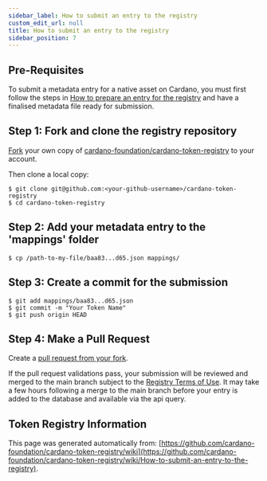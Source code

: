 ```yaml
--- 
sidebar_label: How to submit an entry to the registry
custom_edit_url: null
title: How to submit an entry to the registry
sidebar_position: 7
--- 
```

## Pre-Requisites

To submit a metadata entry for a native asset on Cardano, you must first follow the steps in [How to prepare an entry for the registry](How-to-prepare-an-entry-for-the-registry-NA-policy-script) and have a finalised metadata file ready for submission.

## Step 1: Fork and clone the registry repository

[Fork](https://docs.github.com/en/github/getting-started-with-github/fork-a-repo) your own copy of [cardano-foundation/cardano-token-registry](https://github.com/cardano-foundation/cardano-token-registry) to your account.

Then clone a local copy:
```console
$ git clone git@github.com:<your-github-username>/cardano-token-registry
$ cd cardano-token-registry
```
## Step 2: Add your metadata entry to the 'mappings' folder

```console
$ cp /path-to-my-file/baa83...d65.json mappings/
```

## Step 3: Create a commit for the submission

```console
$ git add mappings/baa83...d65.json
$ git commit -m "Your Token Name"
$ git push origin HEAD
```

## Step 4: Make a Pull Request

Create a [pull request from your fork](https://docs.github.com/en/github/collaborating-with-issues-and-pull-requests/creating-a-pull-request-from-a-fork).

If the pull request validations pass, your submission will be reviewed and merged to the main branch subject to the [Registry Terms of Use](https://github.com/cardano-foundation/cardano-token-registry/blob/master/Registry_Terms_of_Use.md).
It may take a few hours following a merge to the main branch before your entry is added to the database and available via the api query.
## Token Registry Information  
This page was generated automatically from: [https://github.com/cardano-foundation/cardano-token-registry/wiki](https://github.com/cardano-foundation/cardano-token-registry/wiki/How-to-submit-an-entry-to-the-registry).
